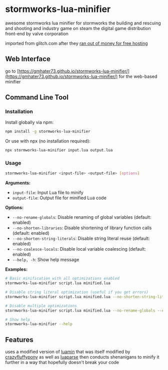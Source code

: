 # stormworks-lua-minifier

awesome stormworks lua minifier for stormworks the building and rescuing and shooting and industry game on steam the digital game distribution front-end by valve corporation

imported from glitch.com after they [ran out of money for free hosting](https://blog.glitch.com/post/changes-are-coming-to-glitch/)

## Web Interface

go to [https://gmhater73.github.io/stormworks-lua-minifier/](https://gmhater73.github.io/stormworks-lua-minifier/) for the web-based minifier

## Command Line Tool

### Installation

Install globally via npm:

```bash
npm install -g stormworks-lua-minifier
```

Or use with npx (no installation required):

```bash
npx stormworks-lua-minifier input.lua output.lua
```

### Usage

```bash
stormworks-lua-minifier <input-file> <output-file> [options]
```

**Arguments:**
- `input-file`: Input Lua file to minify
- `output-file`: Output file for minified Lua code

**Options:**
- `--no-rename-globals`: Disable renaming of global variables (default: enabled)
- `--no-shorten-libraries`: Disable shortening of library function calls (default: enabled)
- `--no-shorten-string-literals`: Disable string literal reuse (default: enabled)
- `--no-coalesce-locals`: Disable local variable coalescing (default: enabled)
- `--help, -h`: Show help message

**Examples:**

```bash
# Basic minification with all optimizations enabled
stormworks-lua-minifier script.lua minified.lua

# Disable string literal optimization (useful if you get errors)
stormworks-lua-minifier script.lua minified.lua --no-shorten-string-literals

# Disable multiple optimizations
stormworks-lua-minifier script.lua minified.lua --no-rename-globals --no-coalesce-locals

# Show help
stormworks-lua-minifier --help
```

## Features

uses a modified version of [luamin](https://github.com/mathiasbynens/luamin) that was itself modified by [crazyfluffypony](https://lua.flaffipony.rocks/) as well as [luaparse](https://github.com/fstirlitz/luaparse) then conducts shenanigans to minify it further in a way that hopefully doesn't break your code